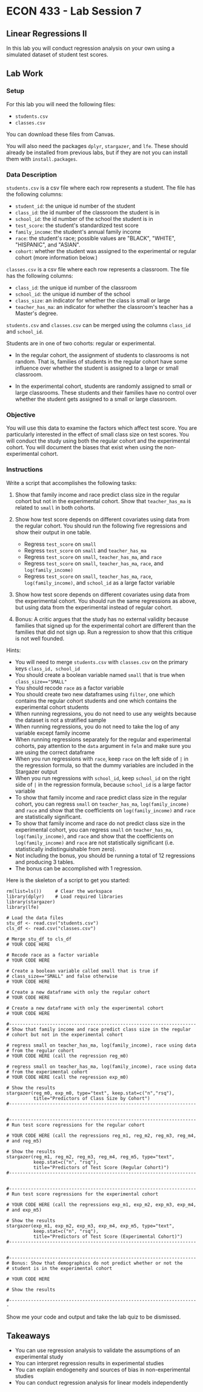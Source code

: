 # ECON 433 - Lab Session 7
## Linear Regressions II

In this lab you will conduct regression analysis on your own using a simulated dataset of student test scores. 

## Lab Work

### Setup

For this lab you will need the following files:

- `students.csv`
- `classes.csv`

You can download these files from Canvas.

You will also need the packages `dplyr`, `stargazer`, and `lfe`. These should already be installed from previous labs, but if they are not you can install them with `install.packages`.

### Data Description

`students.csv` is a csv file where each row represents a student. The file has the following columns:

- `student_id`: the unique id number of the student
- `class_id`: the id number of the classroom the student is in
- `school_id`: the id number of the school the student is in
- `test_score`: the student's standardized test score
- `family_income`: the student's annual family income
- `race`: the student's race; possible values are "BLACK", "WHITE", "HISPANIC", and "ASIAN".
- `cohort`: whether the student was assigned to the experimental or regular cohort (more information below.)

`classes.csv` is a csv file where each row represents a classroom. The file has the following columns:

- `class_id`: the unique id number of the classroom
- `school_id`: the unique id number of the school
- `class_size`: an indicator for whether the class is small or large
- `teacher_has_ma`: an indicator for whether the classroom's teacher has a Master's degree.

`students.csv` and `classes.csv` can be merged using the columns `class_id` and `school_id`.

Students are in one of two cohorts: regular or experimental.

- In the regular cohort, the assignment of students to classrooms is not random. That is, families of students in the regular cohort have some influence over whether the student is assigned to a large or small classroom. 

- In the experimental cohort, students are randomly assigned to small or large classrooms. These students and their families have no control over whether the student gets assigned to a small or large classroom.

### Objective

You will use this data to examine the factors which affect test score. You are particularly interested in the effect of small class size on test scores. You will conduct the study using both the regular cohort and the experimental cohort. You will document the biases that exist when using the non-experimental cohort.

### Instructions

Write a script that accomplishes the following tasks:

1. Show that family income and race predict class size in the regular cohort but not in the experimental cohort. Show that `teacher_has_ma` is related to `small` in both cohorts.

2. Show how test score depends on different covariates using data from the regular cohort. You should run the following five regressions and show their output in one table. 
     - Regress `test_score` on `small`
	 - Regress `test_score` on `small` and `teacher_has_ma`
	 - Regress `test_score` on `small`, `teacher_has_ma`, and `race`
	 - Regress `test_score` on `small`, `teacher_has_ma`, `race`, and `log(family_income)`
	 - Regress `test_score` on `small`, `teacher_has_ma`, `race`, `log(family_income)`, and `school_id` as a large factor variable
	 
3. Show how test score depends on different covariates using data from the experimental cohort. You should run the same regressions as above, but using data from the experimental instead of regular cohort.

4. Bonus: A critic argues that the study has no external validity because families that signed up for the experimental cohort are different than the families that did not sign up. Run a regression to show that this critique is not well founded.

Hints:

- You will need to merge `students.csv` with `classes.csv` on the primary keys `class_id, school_id`
- You should create a boolean variable named `small` that is true when `class_size=="SMALL"`
- You should recode `race` as a factor variable
- You should create two new dataframes using `filter`, one which contains the regular cohort students and one which contains the experimental cohort students
- When running regressions, you do not need to use any weights because the dataset is not a stratified sample
- When running regressions, you do not need to take the log of any variable except family income
- When running regressions separately for the regular and experimental cohorts, pay attention to the `data` argument in `felm` and make sure you are using the correct dataframe
- When you run regressions with `race`, keep `race` on the left side of `|` in the regression formula, so that the dummy variables are included in the Stargazer output
- When you run regressions with `school_id`, keep `school_id` on the right side of `|` in the regression formula, because `school_id` is a large factor variable
- To show that family income and race predict class size in the regular cohort, you can regress `small` on `teacher_has_ma`, `log(family_income)` and `race` and show that the coefficients on `log(family_income)` and `race` are statistically significant.
- To show that family income and race do not predict class size in the experimental cohort, you can regress `small` on `teacher_has_ma`, `log(family_income)`, and `race` and show that the coefficients on `log(family_income)` and `race` are not statistically significant (i.e. statistically indistinguishable from zero).
- Not including the bonus, you should be running a total of 12 regressions and producing 3 tables.
- The bonus can be accomplished with 1 regression. 

Here is the skeleton of a script to get you started:

    rm(list=ls())     # Clear the workspace
	library(dplyr)    # Load required libraries
	library(stargazer)
	library(lfe)
	
	# Load the data files
	stu_df <- read.csv("students.csv")
	cls_df <- read.csv("classes.csv")
	
	# Merge stu_df to cls_df
	# YOUR CODE HERE
	
	# Recode race as a factor variable
	# YOUR CODE HERE
	
	# Create a boolean variable called small that is true if
	# class_size=="SMALL" and false otherwise
	# YOUR CODE HERE
	
	# Create a new dataframe with only the regular cohort
	# YOUR CODE HERE
	
	# Create a new dataframe with only the experimental cohort
	# YOUR CODE HERE
	
	#---------------------------------------------------------------------
	# Show that family income and race predict class size in the regular
	# cohort but not in the experimental cohort
	
	# regress small on teacher_has_ma, log(family_income), race using data
	# from the regular cohort
	# YOUR CODE HERE (call the regression reg_m0)
	
	# regress small on teacher_has_ma, log(family_income), race using data
	# from the experimental cohort
	# YOUR CODE HERE (call the regression exp_m0)
	
	# Show the results
	stargazer(reg_m0, exp_m0, type="text", keep.stat=c("n","rsq"),
	          title="Predictors of Class Size by Cohort")
	#---------------------------------------------------------------------
	
	
	#---------------------------------------------------------------------
	# Run test score regressions for the regular cohort
	
	# YOUR CODE HERE (call the regressions reg_m1, reg_m2, reg_m3, reg_m4,
	# and reg_m5)
	
	# Show the results
	stargazer(reg_m1, reg_m2, reg_m3, reg_m4, reg_m5, type="text",
	          keep.stat=c("n", "rsq"), 
	          title="Predictors of Test Score (Regular Cohort)")
	#---------------------------------------------------------------------		  

	
	#---------------------------------------------------------------------
	# Run test score regressions for the experimental cohort
	
	# YOUR CODE HERE (call the regressions exp_m1, exp_m2, exp_m3, exp_m4,
	# and exp_m5)
	
	# Show the results
	stargazer(exp_m1, exp_m2, exp_m3, exp_m4, exp_m5, type="text",
	          keep.stat=c("n", "rsq"), 
	          title="Predictors of Test Score (Experimental Cohort)")
	#---------------------------------------------------------------------		  
	
	
	#---------------------------------------------------------------------
	# Bonus: Show that demographics do not predict whether or not the 
	# student is in the experimental cohort
	
	# YOUR CODE HERE
	
	# Show the results
	
	#----------------------------------------------------------------------

Show me your code and output and take the lab quiz to be dismissed.

## Takeaways

- You can use regression analysis to validate the assumptions of an experimental study
- You can interpret regression results in experimental studies
- You can explain endogeneity and sources of bias in non-experimental studies
- You can conduct regression analysis for linear models independently	




